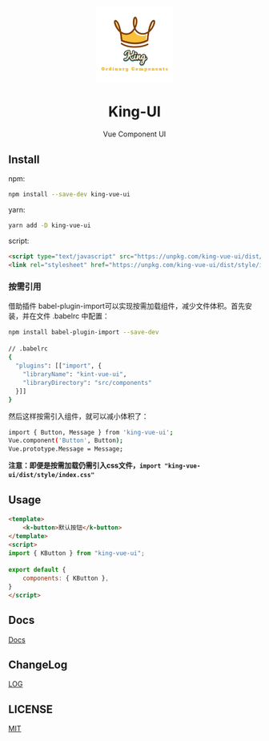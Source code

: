 <p align="center">
    <img src="/docs/.vuepress/public/img/logo/logo-slogan.png" width="30%">
</p>

<div align="center">
    <h1>King-UI</h1>
    <span>Vue Component UI</span>
</div>

## Install
npm:
```bash
npm install --save-dev king-vue-ui
```

yarn:
```bash
yarn add -D king-vue-ui
```

script:
```html
<script type="text/javascript" src="https://unpkg.com/king-vue-ui/dist/index.min.js"></script>
<link rel="stylesheet" href="https://unpkg.com/king-vue-ui/dist/style/index.css">
```

### 按需引用

借助插件 babel-plugin-import可以实现按需加载组件，减少文件体积。首先安装，并在文件 .babelrc 中配置：

```bash
npm install babel-plugin-import --save-dev

// .babelrc
{
  "plugins": [["import", {
    "libraryName": "kint-vue-ui",
    "libraryDirectory": "src/components"
  }]]
}
```

然后这样按需引入组件，就可以减小体积了：

```bash
import { Button, Message } from 'king-vue-ui';
Vue.component('Button', Button);
Vue.prototype.Message = Message;
```

**注意：即便是按需加载仍需引入css文件，`import "king-vue-ui/dist/style/index.css"`**

## Usage
```html
<template>
    <k-button>默认按钮</k-button>
</template>
<script>
import { KButton } from "king-vue-ui";

export default {
    components: { KButton },  
}
</script>
```

## Docs
[Docs](https://zxcvb2850.github.io/king-ui/)

## ChangeLog
[LOG](CHANGELOG.md)

## LICENSE
[MIT](LICENSE)
